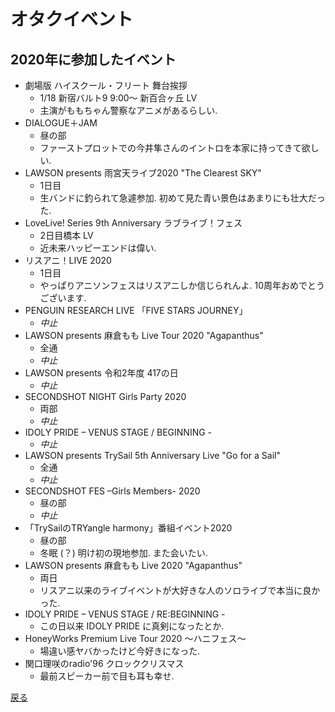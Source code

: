 # オタクイベント

## 2020年に参加したイベント
* 劇場版 ハイスクール・フリート 舞台挨拶
    * 1/18 新宿バルト9 9:00～ 新百合ヶ丘 LV
    * 主演がももちゃん警察なアニメがあるらしい.
* DIALOGUE＋JAM
    * 昼の部
    * ファーストプロットでの今井隼さんのイントロを本家に持ってきて欲しい.
* LAWSON presents 雨宮天ライブ2020 "The Clearest SKY"
    * 1日目
    * 生バンドに釣られて急遽参加. 初めて見た青い景色はあまりにも壮大だった.
* LoveLive! Series 9th Anniversary ラブライブ！フェス
    * 2日目橋本 LV
    * 近未来ハッピーエンドは偉い.
* リスアニ！LIVE 2020
    * 1日目
    * やっぱりアニソンフェスはリスアニしか信じられんよ. 10周年おめでとうございます.
* PENGUIN RESEARCH LIVE 「FIVE STARS JOURNEY」
    * *中止*
* LAWSON presents 麻倉もも Live Tour 2020 "Agapanthus"
    * 全通
    * *中止*
* LAWSON presents 令和2年度 417の日
    * *中止*
* SECONDSHOT NIGHT Girls Party 2020
    * 両部
    * *中止*
* IDOLY PRIDE – VENUS STAGE / BEGINNING -
    * *中止*
* LAWSON presents TrySail 5th Anniversary Live "Go for a Sail"
    * 全通
    * *中止*
* SECONDSHOT FES –Girls Members- 2020
    * 昼の部
    * *中止*
* 「TrySailのTRYangle harmony」番組イベント2020
    * 昼の部
    * 冬眠 (？) 明け初の現地参加. また会いたい.
* LAWSON presents 麻倉もも Live 2020 "Agapanthus"
    * 両日
    * リスアニ以来のライブイベントが大好きな人のソロライブで本当に良かった.
* IDOLY PRIDE – VENUS STAGE / RE:BEGINNING -
    * この日以来 IDOLY PRIDE に真剣になったとか.
* HoneyWorks Premium Live Tour 2020 〜ハニフェス〜
    * 場違い感ヤバかったけど今好きになった.
* 関口理咲のradio'96 クロッククリスマス
    * 最前スピーカー前で目も耳も幸せ.

[戻る](../event.md)